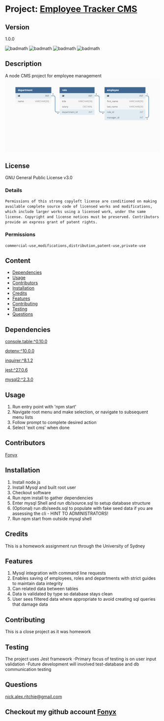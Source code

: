# Project: [Employee Tracker CMS](https://github.com/Fonyx/employeeTracker)

## Version

1.0.0  

![badmath](https://img.shields.io/github/license/Fonyx/employeeTracker)  ![badmath](https://img.shields.io/github/languages/count/Fonyx/employeeTracker)  ![badmath](https://img.shields.io/github/commit-activity/m/Fonyx/employeeTracker)  ![badmath](https://img.shields.io/github/contributors/Fonyx/employeeTracker)  

## Description

A node CMS project for employee management  
![Alt text](https://github.com/Fonyx/employeeTracker/blob/main/assets/structure.png?raw=true "db structure")

## License

GNU General Public License v3.0  

### Details  

```Permissions of this strong copyleft license are conditioned on making available complete source code of licensed works and modifications, which include larger works using a licensed work, under the same license. Copyright and license notices must be preserved. Contributors provide an express grant of patent rights.  ```

### Permissions  

```commercial-use,modifications,distribution,patent-use,private-use  ```

## Content 

- [Dependencies](#dependencies)
- [Usage](#usage)
- [Contributors](#contributors)
- [Installation](#installation)
- [Credits](#credits)
- [Features](#features)
- [Contributing](#contributing)
- [Testing](#testing)
- [Questions](#questions)




## Dependencies  

[console.table:^0.10.0](https://www.npmjs.com/package/console.table)

[dotenv:^10.0.0](https://www.npmjs.com/package/dotenv)

[inquirer:^8.1.2](https://www.npmjs.com/package/inquirer)

[jest:^27.0.6](https://www.npmjs.com/package/jest)

[mysql2:^2.3.0](https://www.npmjs.com/package/mysql2)



## Usage

1. Run entry point with 'npm start'
2. Navigate root menu and make selection, or navigate to subsequent menu lists
3. Follow prompt to complete desired action
4. Select 'exit cms' when done  

## Contributors 

[Fonyx](https://github.com/Fonyx)

## Installation

1. Install node.js
2. Install Mysql and built root user
3. Checkout software
4. Run npm install to gather dependencies
5. Enter mysql Shell and run db/source.sql to setup database structure
6. (Optional) run db/seeds.sql to populate with fake seed data if you are assessing the cli - HINT TO ADMINISTRATORS!
7. Run npm start from outside mysql shell

## Credits

This is a homework assignment run through the University of Sydney  

## Features

1. Mysql integration with command line requests
2. Enables saving of employees, roles and departments with strict guides to maintain data integrity
3. Can related data between tables
4. Data is validated by type so database stays clean
5. User sees filtered data where appropriate to avoid creating sql queries that damage data  

## Contributing

This is a close project as it was homework  

## Testing

The project uses Jest framework
-Primary focus of testing is on user input validation
-Future development will involved test-database and db communication testing  

## Questions

nick.alex.ritchie@gmail.com  



## Checkout my github account [Fonyx](https://github.com/Fonyx)



